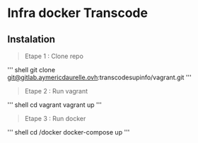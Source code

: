 # Infra docker Transcode

## Instalation

> Etape 1 : Clone repo

''' shell
git clone git@gitlab.aymericdaurelle.ovh:transcodesupinfo/vagrant.git
'''

> Etape 2 : Run vagrant

''' shell
cd vagrant
vagrant up
'''

> Etape 3 : Run docker

''' shell
cd /docker
docker-compose up
'''
